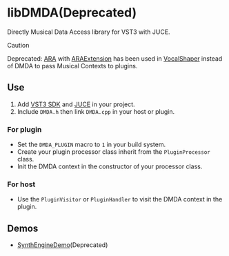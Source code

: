 # libDMDA(Deprecated)
Directly Musical Data Access library for VST3 with JUCE.

> [!CAUTION]
> Deprecated: [ARA](https://github.com/Celemony/ARA_SDK) with [ARAExtension](https://github.com/Do-sth-sharp/ARAExtension) has been used in [VocalShaper](https://github.com/Do-sth-sharp/VocalShaper) instead of DMDA to pass Musical Contexts to plugins.

## Use
1. Add [VST3 SDK](https://github.com/steinbergmedia/vst3sdk) and [JUCE](https://github.com/juce-framework/JUCE) in your project.
2. Include `DMDA.h` then link `DMDA.cpp` in your host or plugin.

### For plugin
- Set the `DMDA_PLUGIN` macro to `1` in your build system.
- Create your plugin processor class inherit from the `PluginProcessor` class.
- Init the DMDA context in the constructor of your processor class.

### For host
- Use the `PluginVisitor` or `PluginHandler` to visit the DMDA context in the plugin.

## Demos
- [SynthEngineDemo](https://github.com/Do-sth-sharp/SynthEngineDemo)(Deprecated)
